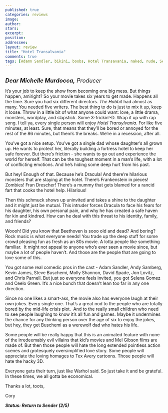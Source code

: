 ```yaml
---
published: true
categories: reviews
image:
author: 
stars: 
excerpt: 
position: 
addressee: 
layout: review
title: "Hotel Transalvania"
comments: true
tags: [Adamn Sandler, bikini, boobs, Hotel Transavania, naked, nude, Selena Gomez, sexy, shower, Uncategorized]
---
```

<div><p><span class="full-image-block ssNonEditable"><a href="/letters/2012/10/2/hotel-transalvania.html"><img src="http://static.squarespace.com/static/5005f6bcc4aa41161b33e89e/5329cf1fe4b07c068ebf74de/5329cf1fe4b07c068ebf76ae/1349185326537/Hotel%20Transalvania.jpg" alt="" /></a></span></p>
<p><em style="font-size:130%;"><strong>Dear Michelle Murdocca,</strong> Producer</em></p>
<p>It&rsquo;s your job to keep the show from becoming one big mess. But things happen, amiright? So your movie takes six years to get made. Happens all the time. Sure you had six different directors. <em>The Hobbit</em> had almost as many. You needed five writers. The best thing to do is just to mix it up, keep it loose. Throw in a little bit of what anyone could want: love, a little drama, monsters, wordplay, and slapstick. Some 3-frickin&#8217;-D. Wrap it up with rap song. I tell ya, every single person will enjoy <em>Hotel Transylvania</em>. For like five minutes, at least. Sure, that means that they&#8217;ll be bored or annoyed for the rest of the 86 minutes, but them&#8217;s the breaks. We&#8217;re in a recession, after all.</p>
<p>You&#8217;ve got a nice setup. You&#8217;ve got a single dad whose daughter&#8217;s all grown up. He wants to protect her, literally building a fortress hotel to keep her safe forever. But there&#8217;s friction - she wants to go out and experience the world for herself. That can be the toughest moment in a man&#8217;s life, with a lot of conflicting emotions. And he&#8217;s hiding some deep hurt from his past.</p>
<p>But hey! Enough of that. Because he&#8217;s Dracula! And there&#8217;re hilarious monsters that are staying at the hotel. There&#8217;s Frankenstein in pieces! Zombies! Fran Drescher! There&#8217;s a mummy that gets blamed for a rancid fart that cooks the hotel help. Hilarious!</p>
<p>Then this schmuck shows up uninvited and takes a shine to the daughter and it might just be mutual. This intruder forces Dracula to face his fears for his daughter, his own personal pain, and why he has created a safe haven for kin and kindred. How can he deal with this threat to his identity, family, and friends?</p>
<p>Woooh! Did you know that Beethoven is sooo old and dead? And boring? Rock music is what everyone needs! You trade up the deep stuff for some crowd pleasing fun as fresh as an 80s movie. A lotta people like something familiar.&nbsp; It might not appeal to anyone who&rsquo;s ever seen a movie since, but maybe a lot of people haven&#8217;t. And those are the people that are going to love some of this.</p>
<p>You got some real comedic pros in the cast - Adam Sandler, Andy Samberg, Kevin James, Steve Buschemi, Molly Shannon, David Spade, Jon Lovitz, and Chris Parnell. But just so everyone feels invited, you got Selena Gomez and Ceelo Green. It&#8217;s a nice bunch that doesn&#8217;t lean too far in any one direction.</p>
<p>Since no one likes a smart-ass, the movie also has everyone laugh at their own jokes. Every single one. That&#8217;s a great nod to the people who are totally bored by the mid-life crisis plot.&nbsp; And to the really small children who need to see people laughing to know it&#8217;s all fun and games. Maybe it undermines the chance for any thinking person over the age of six to enjoy the jokes, but hey, they get Buschemi as a werewolf dad who hates his life.</p>
<p>Some people will be really happy that this is an animated feature with none of the irredeemably evil villains that kid&#8217;s movies and Mel Gibson films are made of. But then those people will hate the long extended pointless action scenes and grotesquely oversimplified love story. Some people will appreciate the loving homages to Tex Avery cartoons. Those people will hate the hacky 3D.</p>
<p>Everyone gets their turn, just like Warhol said. So just take it and be grateful. In these times, we all gotta be economical.</p>
<p>Thanks a lot, toots,</p>
<p>Cory</p>
<p><strong><em>Status: Return to Sender (2/5)</em></strong></p></div>
